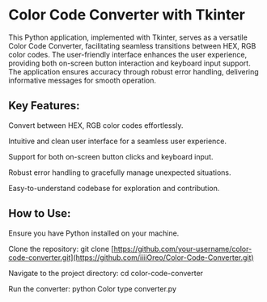 # Color Code Converter with Tkinter

This Python application, implemented with Tkinter, serves as a versatile Color Code Converter, facilitating seamless transitions between HEX, RGB color codes. The user-friendly interface enhances the user experience, providing both on-screen button interaction and keyboard input support. The application ensures accuracy through robust error handling, delivering informative messages for smooth operation.


## Key Features:


Convert between HEX, RGB color codes effortlessly.

Intuitive and clean user interface for a seamless user experience.

Support for both on-screen button clicks and keyboard input.

Robust error handling to gracefully manage unexpected situations.

Easy-to-understand codebase for exploration and contribution.


## How to Use:


Ensure you have Python installed on your machine.

Clone the repository: git clone [https://github.com/your-username/color-code-converter.git](https://github.com/iiiiOreo/Color-Code-Converter.git)

Navigate to the project directory: cd color-code-converter

Run the converter: python Color type converter.py
